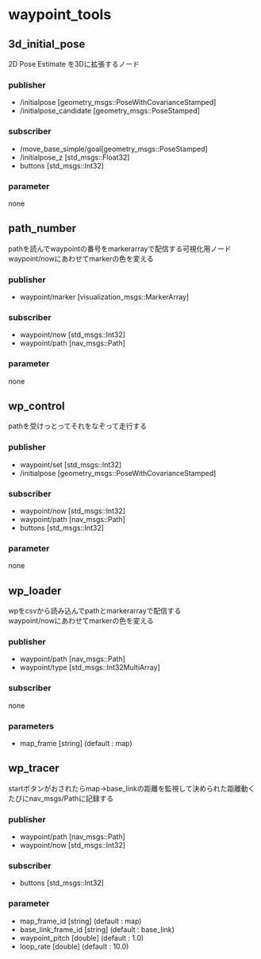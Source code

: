 # waypoint_tools

## 3d_initial_pose
2D Pose Estimate を3Dに拡張するノード
### publisher
* /initialpose [geometry_msgs::PoseWithCovarianceStamped]
* /initialpose_candidate [geometry_msgs::PoseStamped]
### subscriber
* /move_base_simple/goal[geometry_msgs::PoseStamped]
* /initialpose_z [std_msgs::Float32]
* buttons [std_msgs::Int32]
### parameter
none


## path_number
pathを読んでwaypointの番号をmarkerarrayで配信する可視化用ノード  
waypoint/nowにあわせてmarkerの色を変える
### publisher
* waypoint/marker [visualization_msgs::MarkerArray]
### subscriber
* waypoint/now [std_msgs::Int32]
* waypoint/path [nav_msgs::Path]
### parameter
none


## wp_control
pathを受けっとってそれをなぞって走行する
### publisher
* waypoint/set [std_msgs::Int32]
* /initialpose [geometry_msgs::PoseWithCovarianceStamped]
### subscriber
* waypoint/now [std_msgs::Int32]
* waypoint/path [nav_msgs::Path]
* buttons [std_msgs::Int32]
### parameter
none


## wp_loader
wpをcsvから読み込んでpathとmarkerarrayで配信する  
waypoint/nowにあわせてmarkerの色を変える
### publisher
* waypoint/path [nav_msgs::Path]
* waypoint/type [std_msgs::Int32MultiArray]
### subscriber
none
### parameters
* map_frame [string] (default : map)


## wp_tracer
startボタンがおされたらmap->base_linkの距離を監視して決められた距離動くたびにnav_msgs/Pathに記録する
### publisher
* waypoint/path [nav_msgs::Path]
* waypoint/now [std_msgs::Int32]
### subscriber
* buttons [std_msgs::Int32]
### parameter
* map_frame_id [string] (default : map)
* base_link_frame_id [string] (default : base_link)
* waypoint_pitch [double] (default : 1.0)
* loop_rate [double] (default : 10.0)
